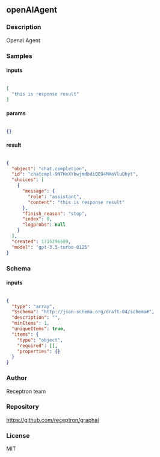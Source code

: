 ## openAIAgent

### Description

Openai Agent

### Samples

#### inputs

```json

[
  "this is response result"
]

````

#### params

```json

{}

````

#### result

```json

{
  "object": "chat.completion",
  "id": "chatcmpl-9N7HxXYbwjmdbdiQE94MHoVluQhyt",
  "choices": [
    {
      "message": {
        "role": "assistant",
        "content": "this is response result"
      },
      "finish_reason": "stop",
      "index": 0,
      "logprobs": null
    }
  ],
  "created": 1715296589,
  "model": "gpt-3.5-turbo-0125"
}

````

### Schema
#### inputs

```json

{
  "type": "array",
  "$schema": "http://json-schema.org/draft-04/schema#",
  "description": "",
  "minItems": 1,
  "uniqueItems": true,
  "items": {
    "type": "object",
    "required": [],
    "properties": {}
  }
}

````

### Author

Receptron team

### Repository

https://github.com/receptron/graphai


### License

MIT

